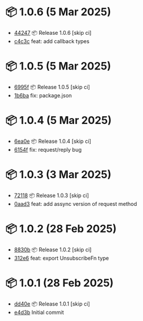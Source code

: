 # 📦 1.0.6 (5 Mar 2025)
- [44247](https://github.com/ApioIoT/bussy/commit/44247c4086b7186410a8dd110c751699a3a63530)  📦 Release 1.0.6 [skip ci]
- [c4c3c](https://github.com/ApioIoT/bussy/commit/c4c3c883c4af6e9e00c48f97ff9fd7a240c1ce69)  feat: add callback types
# 📦 1.0.5 (5 Mar 2025)
- [6995f](https://github.com/ApioIoT/bussy/commit/6995ff2040d750eee159218da3f56db76d855b8f)  📦 Release 1.0.5 [skip ci]
- [1b6ba](https://github.com/ApioIoT/bussy/commit/1b6ba3b51df620938d9117e5218ddc1998149206)  fix: package.json
# 📦 1.0.4 (5 Mar 2025)
- [6ea0e](https://github.com/ApioIoT/bussy/commit/6ea0eb765060c0501bf29b53597c2912787bec1f)  📦 Release 1.0.4 [skip ci]
- [6154f](https://github.com/ApioIoT/bussy/commit/6154f4f666ac6238d0f07c950df644c53bb79f14)  fix: request/reply bug
# 📦 1.0.3 (3 Mar 2025)
- [72118](https://github.com/ApioIoT/bussy/commit/72118d08e5972b05dd5fdea8184ce459993179b0)  📦 Release 1.0.3 [skip ci]
- [0aad3](https://github.com/ApioIoT/bussy/commit/0aad3781022bedbbe88548bb52f48332fa17a32e)  feat: add assync version of request method
# 📦 1.0.2 (28 Feb 2025)
- [8830b](https://github.com/ApioIoT/bussy/commit/8830b356fcbb6203f94c7a2a75dddcaa857f9de4)  📦 Release 1.0.2 [skip ci]
- [312e6](https://github.com/ApioIoT/bussy/commit/312e677dbcbed5f99739b79a64cb83c95eaf9b18)  feat: export UnsubscribeFn type
# 📦 1.0.1 (28 Feb 2025)
- [dd40e](https://github.com/ApioIoT/bussy/commit/dd40e811bd927df2320eff22dfb99988c21583c0)  📦 Release 1.0.1 [skip ci]
- [e4d3b](https://github.com/ApioIoT/bussy/commit/e4d3b42e273cefc0eac7e9dc541107f9b3cf7acf)  Initial commit

